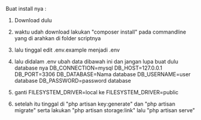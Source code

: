 Buat install nya :

1. Download dulu
2. waktu udah download lakukan "composer install" pada commandline yang di arahkan di folder scriptnya
3. lalu tinggal edit .env.example menjadi .env
4. lalu didalam .env ubah data dibawah ini dan jangan lupa buat dulu database nya
   DB_CONNECTION=mysql
   DB_HOST=127.0.0.1
   DB_PORT=3306
   DB_DATABASE=Nama database
   DB_USERNAME=user database
   DB_PASSWORD=password database

5. ganti FILESYSTEM_DRIVER=local ke FILESYSTEM_DRIVER=public
6. setelah itu tinggal di "php artisan key:generate" dan "php artisan migrate" serta lakukan "php artisan storage:link" lalu "php artisan serve"
